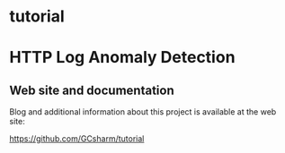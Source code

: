 # tutorial
HTTP Log Anomaly Detection
=======================================


Web site and documentation
--------------------------

Blog and additional information about this project is available at the web site:

https://github.com/GCsharm/tutorial

